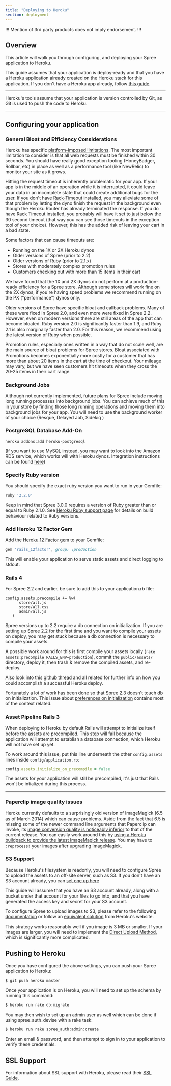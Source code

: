```yaml
---
title: "Deploying to Heroku"
section: deployment
---
```



!!!
Mention of 3rd party products does not imply endorsement.
!!!

## Overview

This article will walk you through configuring, and deploying your Spree
application to Heroku.

This guide assumes that your application is deploy-ready and that you have a
Heroku application already created on the Heroku stack for this application. If
you don't have a Heroku app already, follow [this
guide](https://devcenter.heroku.com/articles/creating-apps).

***
Heroku's tools assume that your application is version controlled by Git, as
Git is used to push the code to Heroku.
***

## Configuring your application

### General Bloat and Efficiency Considerations

Heroku has specific [platform-imposed limitations](https://devcenter.heroku.com/articles/limits). The most important limitation to consider is that all web requests must be finished within 30 seconds. You should have really good exception tooling (HoneyBadger, Rollbar, etc) in place as well as a performance tool (like NewRelic) to monitor your site as it grows.

Hitting the request timeout is inherently problematic for your app. If your app is in the middle of an operation while it is interrupted, it could leave your data in an incomplete state that could create additional bugs for the user. If you don't have [Rack-Timeout](https://github.com/heroku/rack-timeout) installed, you may alleviate some of that problem by letting the dyno finish the request in the background even though the Heroku Router has already terminated the response. If you do have Rack Timeout installed, you probably will have it set to just below the 30 second timeout (that way you can see those timeouts in the exception tool of your choice). However, this has the added risk of leaving your cart in a bad state.

Some factors that can cause timeouts are:
- Running on the 1X or 2X Heroku dynos
- Older versions of Spree (prior to 2.2)
- Older versions of Ruby (prior to 2.1.x)
- Stores with moderately complex promotion rules
- Customers checking out with more than 15 items in their cart

We have found that the 1X and 2X dynos do not perform at a production-ready efficiency for a Spree store. Although some stores will work fine on the 2X dynos, if you're having speed problems we recommend running on the PX ("performance") dynos only.

Older versions of Spree have specific bloat and callback problems. Many of these were fixed in Spree 2.0, and even more were fixed in Spree 2.2. However, even on modern versions there are still areas of the app that can become bloated. Ruby version 2.0 is significantly faster than 1.9, and Ruby 2.1 is also marginally faster than 2.0. For this reason, we recommend using the latest version of Ruby when possible.

Promotion rules, especially ones written in a way that do not scale well, are the main source of bloat problems for Spree stores. Bloat associated with Promotions becomes exponentially more costly for a customer that has more than about 20 items in the cart at the time of checkout. Your mileage may vary, but we have seen customers hit timeouts when they cross the 20-25 items in their cart range.

### Background Jobs

Although not currently implemented, future plans for Spree include moving long running processes into background jobs. You can achieve much of this in your store by finding those long running operations and moving them into background jobs for your app. You will need to use the background worker of your choice (Resque, Delayed Job, Sidekiq )

### PostgreSQL Database Add-On

```shell
heroku addons:add heroku-postgresql
```

(If you want to use MySQL instead, you may want to look into the Amazon RDS service, which works will with Heroku dynos. Integration instructions can be found [here](https://devcenter.heroku.com/articles/amazon-rds))

### Specify Ruby version

You should specify the exact ruby version you want to run in your Gemfile:

```ruby
ruby '2.2.0'
```

Keep in mind that Spree 3.0.0 requires a version of Ruby greater than or equal to Ruby 2.1.0.
See [Heroku Ruby support page](https://devcenter.heroku.com/articles/ruby-support#build-behavior)
for details on build behaviour related to Ruby versions.

### Add Heroku 12 Factor Gem

Add the [Heroku 12 Factor gem](https://github.com/heroku/rails_12factor) to your Gemfile:

```ruby
gem 'rails_12factor', group: :production
```

This will enable your application to serve static assets and direct logging to stdout.

### Rails 4

For Spree 2.2 and earlier, be sure to add this to your application.rb file:
```
config.assets.precompile += %w(
      store/all.js
      store/all.css
      admin/all.js
   )
```

Spree versions up to 2.2 require a db connection on initialization. If you are setting up Spree 2.2 for the first time and you want to compile your assets on deploy, you may get stuck because a db connection is necessary to compile your assets.

A possible work around for this is first compile your assets locally (`rake assets:precompile RAILS_ENV=production`), commit the `public/assets/` directory, deploy it, then trash & remove the compiled assets, and re-deploy.

Also look into this [github thread](https://github.com/spree/spree/issues/3749#issuecomment-30987342)
and all related for further info on how you could accomplish a successful
Heroku deploy.

Fortunately a lot of work has been done so that Spree 2.3 doesn't touch db
on initialization. This issue about [preferences on initialization](https://github.com/spree/spree/issues/3833)
contains most of the context related.

### Asset Pipeline Rails 3

When deploying to Heroku by default Rails will attempt to initialize itself
before the assets are precompiled. This step will fail because the application
will attempt to establish a database connection, which Heroku will not have set
up yet.

To work around this issue, put this line underneath the other `config.assets`
lines inside `config/application.rb`:

```ruby
config.assets.initialize_on_precompile = false
```

The assets for your application will still be precompiled, it's just that Rails
won't be intialized during this process.

***

### Paperclip image quality issues
Heroku currently defaults to a surprisingly old version of ImageMagick (6.5 as of March 2014) which can cause problems.  Aside from the fact that 6.5 is missing some of the newer command line arguments that Paperclip can invoke, its [image conversion quality is noticeably inferior](http://i.imgur.com/dqeNdlW.png) to that of the current release.  You can easily work around this by [using a Heroku buildpack to provide the latest ImageMagick release](https://github.com/spree/spree/pull/3104#issuecomment-36977413).  You may have to `:reprocess!` your images after upgrading ImageMagick.

### S3 Support

Because Heroku's filesystem is readonly, you will need to configure Spree to
upload the assets to an off-site server, such as S3. If you don't have an S3
account already, you can [set one up here](http://aws.amazon.com/s3/)

This guide will assume that you have an S3 account already, along with a bucket
under that account for your files to go into, and that you have generated the
access key and secret for your S3 account.

To configure Spree to upload images to S3, please refer to the following [documentation](http://guides.spreecommerce.com/developer/s3_storage.html) or follow an [equivalent solution](https://devcenter.heroku.com/articles/paperclip-s3) from Heroku's website.

This strategy works reasonably well if you image is 3 MB or smaller. If your images are larger, you will need to implement the [Direct Upload Method](https://devcenter.heroku.com/articles/direct-to-s3-image-uploads-in-rails), which is significantly more complicated. 

## Pushing to Heroku

Once you have configured the above settings, you can push your Spree application
to Heroku:

```bash
$ git push heroku master
```

Once your application is on Heroku, you will need to set up the schema by
running this command:

```bash
$ heroku run rake db:migrate
```

You may then wish to set up an admin user as well which can be done if using
spree_auth_devise with a rake task:

```bash
$ heroku run rake spree_auth:admin:create
```

Enter an email & password, and then attempt to sign in to your application to
verify these credentials.

## SSL Support

For information about SSL support with Heroku, please read their [SSL Guide](https://devcenter.heroku.com/articles/ssl).
